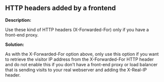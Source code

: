 
HTTP headers added by a frontend
-------

**Description:**

Use these kind of HTTP headers (X-Forwarded-For) only if you have a front-end proxy.


**Solution:**

As with the X-Forwarded-For option above, only use this option if you want to retrieve 
the visitor IP address from the X-Forwarded-For HTTP header and do not enable this if you 
don't have a front-end proxy or load balancer that is sending visits to your real 
webserver and adding the X-Real-IP header.

	